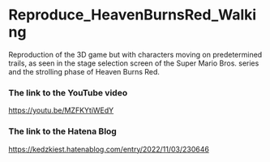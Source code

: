 # Reproduce_HeavenBurnsRed_Walking
Reproduction of the 3D game but with characters moving on predetermined trails, as seen in the stage selection screen of the Super Mario Bros. series and the strolling phase of Heaven Burns Red.  

### The link to the YouTube video  
https://youtu.be/MZFKYtiWEdY  
### The link to the Hatena Blog
https://kedzkiest.hatenablog.com/entry/2022/11/03/230646
